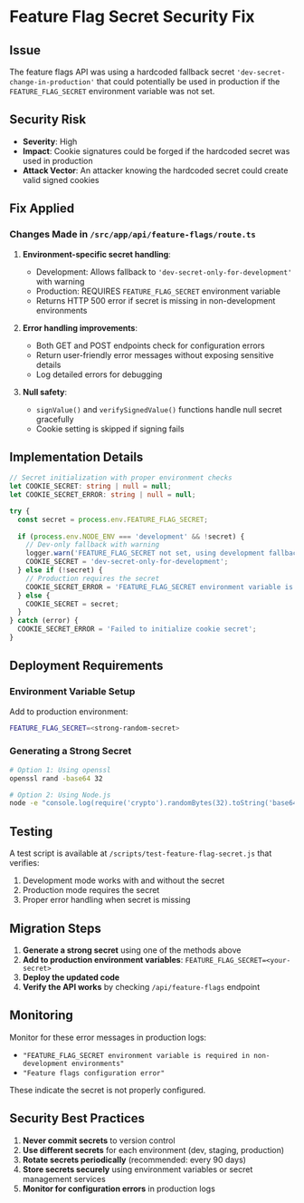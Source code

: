 # Feature Flag Secret Security Fix

## Issue
The feature flags API was using a hardcoded fallback secret `'dev-secret-change-in-production'` that could potentially be used in production if the `FEATURE_FLAG_SECRET` environment variable was not set.

## Security Risk
- **Severity**: High
- **Impact**: Cookie signatures could be forged if the hardcoded secret was used in production
- **Attack Vector**: An attacker knowing the hardcoded secret could create valid signed cookies

## Fix Applied

### Changes Made in `/src/app/api/feature-flags/route.ts`

1. **Environment-specific secret handling**:
   - Development: Allows fallback to `'dev-secret-only-for-development'` with warning
   - Production: REQUIRES `FEATURE_FLAG_SECRET` environment variable
   - Returns HTTP 500 error if secret is missing in non-development environments

2. **Error handling improvements**:
   - Both GET and POST endpoints check for configuration errors
   - Return user-friendly error messages without exposing sensitive details
   - Log detailed errors for debugging

3. **Null safety**:
   - `signValue()` and `verifySignedValue()` functions handle null secret gracefully
   - Cookie setting is skipped if signing fails

## Implementation Details

```typescript
// Secret initialization with proper environment checks
let COOKIE_SECRET: string | null = null;
let COOKIE_SECRET_ERROR: string | null = null;

try {
  const secret = process.env.FEATURE_FLAG_SECRET;
  
  if (process.env.NODE_ENV === 'development' && !secret) {
    // Dev-only fallback with warning
    logger.warn('FEATURE_FLAG_SECRET not set, using development fallback...');
    COOKIE_SECRET = 'dev-secret-only-for-development';
  } else if (!secret) {
    // Production requires the secret
    COOKIE_SECRET_ERROR = 'FEATURE_FLAG_SECRET environment variable is required...';
  } else {
    COOKIE_SECRET = secret;
  }
} catch (error) {
  COOKIE_SECRET_ERROR = 'Failed to initialize cookie secret';
}
```

## Deployment Requirements

### Environment Variable Setup
Add to production environment:
```bash
FEATURE_FLAG_SECRET=<strong-random-secret>
```

### Generating a Strong Secret
```bash
# Option 1: Using openssl
openssl rand -base64 32

# Option 2: Using Node.js
node -e "console.log(require('crypto').randomBytes(32).toString('base64'))"
```

## Testing

A test script is available at `/scripts/test-feature-flag-secret.js` that verifies:
1. Development mode works with and without the secret
2. Production mode requires the secret
3. Proper error handling when secret is missing

## Migration Steps

1. **Generate a strong secret** using one of the methods above
2. **Add to production environment variables**: `FEATURE_FLAG_SECRET=<your-secret>`
3. **Deploy the updated code**
4. **Verify the API works** by checking `/api/feature-flags` endpoint

## Monitoring

Monitor for these error messages in production logs:
- `"FEATURE_FLAG_SECRET environment variable is required in non-development environments"`
- `"Feature flags configuration error"`

These indicate the secret is not properly configured.

## Security Best Practices

1. **Never commit secrets** to version control
2. **Use different secrets** for each environment (dev, staging, production)
3. **Rotate secrets periodically** (recommended: every 90 days)
4. **Store secrets securely** using environment variables or secret management services
5. **Monitor for configuration errors** in production logs